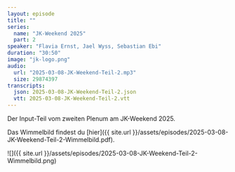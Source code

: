 ```yaml
---
layout: episode
title: ""
series:
  name: "JK-Weekend 2025"
  part: 2
speaker: "Flavia Ernst, Jael Wyss, Sebastian Ebi"
duration: "30:50"
image: "jk-logo.png"
audio:
  url: "2025-03-08-JK-Weekend-Teil-2.mp3"
  size: 29874397
transcripts:
  json: 2025-03-08-JK-Weekend-Teil-2.json
  vtt: 2025-03-08-JK-Weekend-Teil-2.vtt
---
```


Der Input-Teil vom zweiten Plenum am JK-Weekend 2025.

Das Wimmelbild findest du [hier]({{ site.url }}/assets/episodes/2025-03-08-JK-Weekend-Teil-2-Wimmelbild.pdf).

![]({{ site.url }}/assets/episodes/2025-03-08-JK-Weekend-Teil-2-Wimmelbild.png)